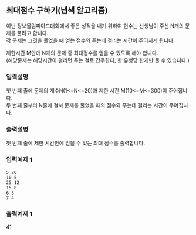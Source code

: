 ## 최대점수 구하기(냅색 알고리즘)

이번 정보올림피아드대회에서 좋은 성적을 내기 위하여 현수는 선생님이 주신 N개의 문제를 풀려고 합니다.<br>
각 문제는 그것을 풀었을 때 얻는 점수와 푸는데 걸리는 시간이 주어지게 됩니다.<br>

제한시간 M안에 N개의 문제 중 최대점수를 얻을 수 있도록 해야 합니다.<br>
(해당문제는 해당시간이 걸리면 푸는 걸로 간주한다, 한 유형당 한개만 풀 수 있습니다.)

### 입력설명

첫 번째 줄에 문제의 개수N(1<=N<=20)과 제한 시간 M(10<=M<=300)이 주어집니다.<br>
두 번째 줄부터 N줄에 걸쳐 문제를 풀었을 때의 점수와 푸는데 걸리는 시간이 주어집니다.

### 출력설명

첫 번째 줄에 제한 시간안에 얻을 수 있는 최대 점수를 출력합니다.

### 입력예제 1

```
5 20
10 5
25 12
15 8
6 3
7 4
```

### 출력예제 1

41
